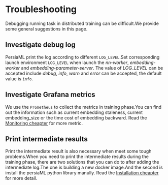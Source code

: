 # Troubleshooting

Debugging running task in distributed training can be difficult.We provide some general suggestions in this page.

## Investigate debug log
PersiaML print the log according to different `LOG_LEVEL`.Set corresponding launch environment `LOG_LEVEL` when launch the *nn-worker*, *embedding-worker* and *embedding-parameter-server*. The value of *LOG_LEVEL* can be accepted include *debug*, *info*, *warn* and *error* can be accepted, the default value is `info`.

## Investigate Grafana metrics
We use the `Prometheus` to collect the metrics in training phase.You can find out the information such as current embedding staleness, current embedding_size or the time cost of embedding backward. Read the [Monitoring cheapter](../monitoring/index.md) for more metric.


## Print intermediate results
Print the intermediate result is also necessary when meet some tough problems.When you need to print the intermediate results during the training phase, there are two solutions that you can do to after adding the intermediate log.The one is building a new docker image.And the second is install the persiaML python library manully. Read the [Installation cheapter](../installation/index.md) for more detail.
